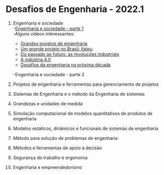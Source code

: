 # Desafios de Engenharia - 2022.1

1. Engenharia e sociedade   
   -[Engenharia e sociedade - parte 1](des_aulas/des_engenharia-sociedade.pdf)  
   -Alguns vídeos interessantes:  
    + [Grandes projetos de engenharia](https://www.youtube.com/watch?v=gU485CESr4k)  
    + [Um grande projeto no Brasil: Itaipu](https://www.youtube.com/watch?v=9uIaa2eOxhc)  
    + [Do passado ao futuro: as revoluções industriais](https://youtu.be/urq74GM5smg)  
    + [A indústria 4.0](https://youtu.be/RPC7yo99Nxs)  
    + [Desafios da engenharia na próxima década](https://www.youtube.com/watch?v=kH96qhxfCpg)  

    -Engenharia e sociedade - parte 2
  
4.  Projetos de engenharia e ferramentas para gerenciamento de projetos
5.  Sistemas de Engenharia e o método da Engenharia de sistemas
6.  Grandezas e unidades de medida
7.  Simulação computacional de modelos quantitativos de produtos de engenharia 
8.  Modelos estáticos, dinâmicos e funcionais de sistemas de engenharia
9.  Método para solução de problemas de engenharia
10. Métodos e ferramentas de apoio à decisão 
11. Segurança do trabalho e ergonomia
12. Engenharia e empreendedorismo
